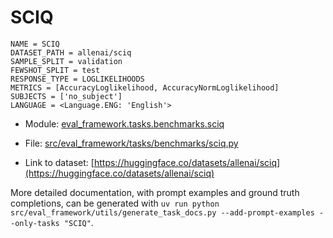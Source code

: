 # SCIQ

````
NAME = SCIQ
DATASET_PATH = allenai/sciq
SAMPLE_SPLIT = validation
FEWSHOT_SPLIT = test
RESPONSE_TYPE = LOGLIKELIHOODS
METRICS = [AccuracyLoglikelihood, AccuracyNormLoglikelihood]
SUBJECTS = ['no_subject']
LANGUAGE = <Language.ENG: 'English'>
````

- Module: [eval_framework.tasks.benchmarks.sciq](eval_framework.tasks.benchmarks.sciq)

- File: [src/eval_framework/tasks/benchmarks/sciq.py](../../src/eval_framework/tasks/benchmarks/sciq.py)

- Link to dataset: [https://huggingface.co/datasets/allenai/sciq](https://huggingface.co/datasets/allenai/sciq)

More detailed documentation, with prompt examples and ground truth completions, can be generated with `uv run python src/eval_framework/utils/generate_task_docs.py --add-prompt-examples --only-tasks "SCIQ"`.
